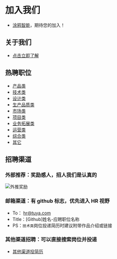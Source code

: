 # 加入我们

- [涂鸦智能](https://tuya.com/)，期待您的加入！

## 关于我们

- [点击立即了解](https://www.tuya.com/about)

## 热聘职位

- [产品类](./zh/产品类/)
- [技术类](./zh/技术类/)
- [设计类](./zh/设计类/)
- [生产品质类](./zh/生产品质类/)
- [市场类](./zh/市场类/)
- [项目类](./zh/项目类/)
- [业务拓展类](./zh/业务拓展类/)
- [运营类](./zh/运营类/)
- [综合类](./zh/综合类/)
- [其它](./zh/其它/)

## 招聘渠道

### 外部推荐：奖励感人，招人我们是认真的

![外推奖励](http://static1.tuyacn.com/static/ty-lib/others/zp/waitu.jpg)

### 邮箱渠道：有 github 标志，优先进入 HR 视野

- To： hr@tuya.com
- Title：[Github]姓名-应聘职位名称
- PS：`技术类`岗位投递简历时建议附带作品介绍或链接

### 其他渠道招聘：可以直接搜索岗位并投递

- [其他渠道投简历](https://app.mokahr.com/apply/tuya/3236)

